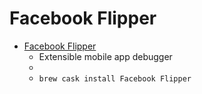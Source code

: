 # Facebook Flipper
- [Facebook Flipper](https://fbflipper.com/)
  -  Extensible mobile app debugger
  - 
  - `brew cask install Facebook Flipper`
